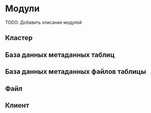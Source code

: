 Модули
========================

TODO: Добавить описание модулей

## Кластер

## База данных метаданных таблиц

## База данных метаданных файлов таблицы

## Файл

## Клиент